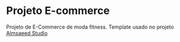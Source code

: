 # Projeto E-commerce

Projeto de E-Commerce de moda fitness.
Template usado no projeto [Almsaeed Studio](https://almsaeedstudio.com)

